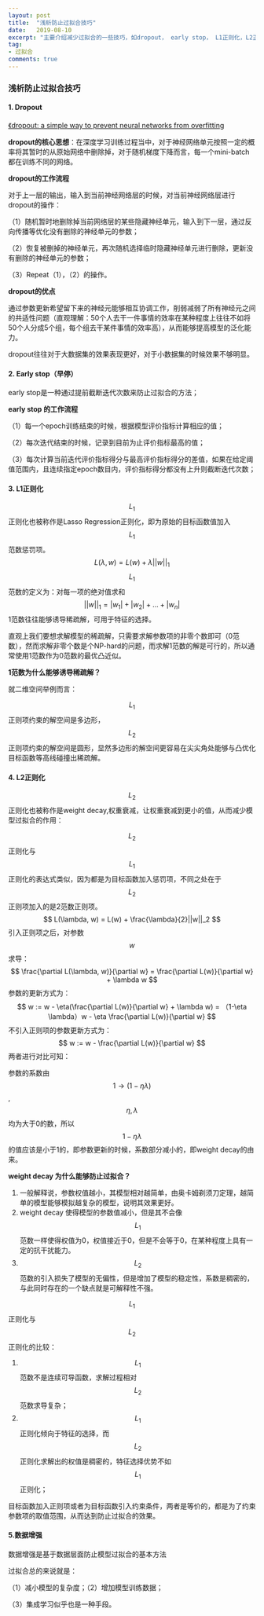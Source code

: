 ```yaml
---
layout: post
title:  "浅析防止过拟合技巧"
date:   2019-08-10
excerpt: "主要介绍减少过拟合的一些技巧，如dropout， early stop， L1正则化，L2正则化等"
tag:
- 过拟合
comments: true
---
```


### 浅析防止过拟合技巧

#### 1. Dropout

<a href ="http://jmlr.org/papers/volume15/srivastava14a/srivastava14a.pdf">《dropout: a simple way to prevent neural networks from overfitting</a>

**dropout的核心思想**：在深度学习训练过程当中，对于神经网络单元按照一定的概率将其暂时的从原始网络中删除掉，对于随机梯度下降而言，每一个mini-batch都在训练不同的网络。

**dropout的工作流程**

对于上一层的输出，输入到当前神经网络层的时候，对当前神经网络层进行dropout的操作：

（1）随机暂时地删除掉当前网络层的某些隐藏神经单元，输入到下一层，通过反向传播等优化没有删除的神经单元的参数；

（2）恢复被删掉的神经单元，再次随机选择临时隐藏神经单元进行删除，更新没有删除的神经单元的参数；

（3）Repeat（1），（2）的操作。

**dropout的优点**

通过参数更新希望留下来的神经元能够相互协调工作，削弱减弱了所有神经元之间的共适性问题（直观理解：50个人去干一件事情的效率在某种程度上往往不如将50个人分成5个组，每个组去干某件事情的效率高），从而能够提高模型的泛化能力。

dropout往往对于大数据集的效果表现更好，对于小数据集的时候效果不够明显。

#### 2. Early stop（早停）

early stop是一种通过提前截断迭代次数来防止过拟合的方法；

**early stop 的工作流程**

（1）每一个epoch训练结束的时候，根据模型评价指标计算相应的值；

（2）每次迭代结束的时候，记录到目前为止评价指标最高的值；

（3）每次计算当前迭代评价指标得分与最高评价指标得分的差值，如果在给定阈值范围内，且连续指定epoch数目内，评价指标得分都没有上升则截断迭代次数；

#### 3. L1正则化

$$L_1$$ 正则化也被称作是Lasso Regression正则化，即为原始的目标函数值加入$$L_1$$ 范数惩罚项。
$$
L(\lambda, w) = L(w) + \lambda||w||_1
$$
$$L_1$$ 范数的定义为：对每一项的绝对值求和
$$
||w||_1 = |w_1| + |w_2| + ... + |w_n|
$$
1范数往往能够诱导稀疏解，可用于特征的选择。

直观上我们要想求解模型的稀疏解，只需要求解参数项的非零个数即可（0范数），然而求解非零个数是个NP-hard的问题，而求解1范数的解是可行的，所以通常使用1范数作为0范数的最优凸近似。

**1范数为什么能够诱导稀疏解？**

就二维空间举例而言：

$$L_1$$正则项约束的解空间是多边形，$$L_2$$正则项约束的解空间是圆形，显然多边形的解空间更容易在尖尖角处能够与凸优化目标函数等高线碰撞出稀疏解。

#### 4. L2正则化

$$L_2$$正则化也被称作是weight decay,权重衰减，让权重衰减到更小的值，从而减少模型过拟合的作用：

$$L_2$$正则化与$$L_1$$正则化的表达式类似，因为都是为目标函数加入惩罚项，不同之处在于$$L_2$$正则项加入的是2范数正则项。
$$
L(\lambda, w) = L(w) + \frac{\lambda}{2}||w||_2
$$
引入正则项之后，对参数$$w$$求导：
$$
\frac{\partial L(\lambda, w)}{\partial w} = \frac{\partial L(w)}{\partial w} + \lambda w
$$
参数的更新方式为：
$$
w := w - \eta(\frac{\partial L(w)}{\partial w} + \lambda w) = （1-\eta \lambda）w - \eta \frac{\partial L(w)}{\partial w}
$$
不引入正则项的参数更新方式为：
$$
w := w - \frac{\partial L(w)}{\partial w}
$$
两者进行对比可知：

参数的系数由$$1 \rightarrow (1-\eta \lambda)$$, $$\eta, \lambda$$均为大于0的数，所以$$1-\eta \lambda$$的值应该是小于1的，即参数更新的时候，系数部分减小的，即weight decay的由来。

**weight decay 为什么能够防止过拟合？**

1. 一般解释说，参数权值越小，其模型相对越简单，由奥卡姆剃须刀定理，越简单的模型能够模拟越复杂的模型，说明其效果更好。
2. weight decay 使得模型的参数值减小，但是其不会像$$L_1$$范数一样使得权值为0，权值接近于0，但是不会等于0，在某种程度上具有一定的抗干扰能力。
3. $$L_2$$范数的引入损失了模型的无偏性，但是增加了模型的稳定性，系数是稠密的，与此同时存在的一个缺点就是可解释性不强。



$$L_1$$正则化与$$L_2$$正则化的比较：

1. $$L_1$$范数不是连续可导函数，求解过程相对$$L_2$$范数求导复杂；
2. $$L_1$$正则化倾向于特征的选择，而$$L_2$$正则化求解出的权值是稠密的，特征选择优势不如$$L_1$$正则化；

目标函数加入正则项或者为目标函数引入约束条件，两者是等价的，都是为了约束参数项的取值范围，从而达到防止过拟合的效果。

#### 5.数据增强

数据增强是基于数据层面防止模型过拟合的基本方法



过拟合总的来说就是：

（1）减小模型的复杂度；（2）增加模型训练数据；

（3）集成学习似乎也是一种手段。







